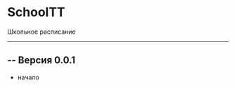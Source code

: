 # SchoolTT
Школьное расписание

--------------------------------------------------------------------------------------------------------------------
-- Версия 0.0.1
--------------------------------------------------------------------------------------------------------------------
- начало

